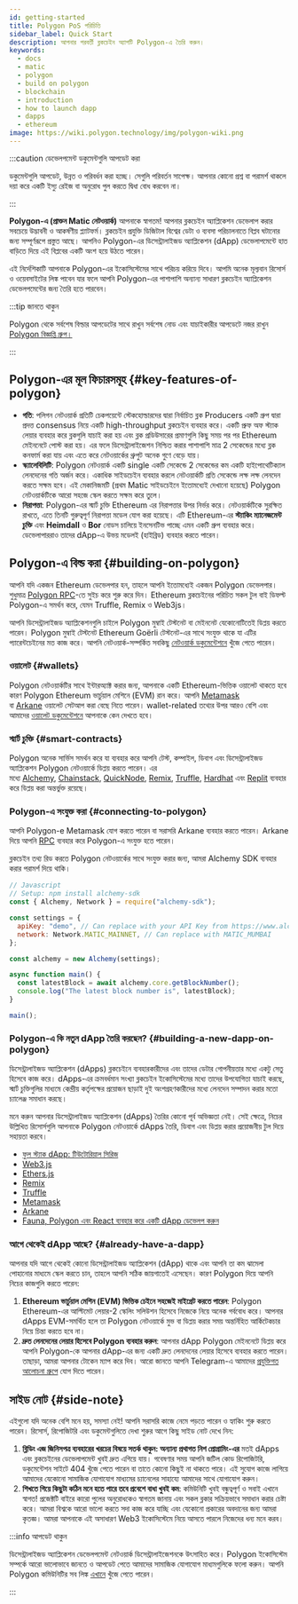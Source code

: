 ```yaml
---
id: getting-started
title: Polygon PoS পরিচিতি
sidebar_label: Quick Start
description: আপনার পরবর্তী ব্লকচেইন অ্যাপটি Polygon-এ তৈরি করুন।
keywords:
  - docs
  - matic
  - polygon
  - build on polygon
  - blockchain
  - introduction
  - how to launch dapp
  - dapps
  - ethereum
image: https://wiki.polygon.technology/img/polygon-wiki.png
---
```


:::caution ডেভেলপমেন্ট ডকুমেন্টগুলি আপডেট করা

ডকুমেন্টগুলি আপডেট, উন্নত ও পরিবর্ধন করা হচ্ছে। সেগুলি পরিবর্তন সাপেক্ষ।
আপনার কোনো প্রশ্ন বা পরামর্শ থাকলে দয়া করে একটি ইস্যু রেইজ বা অনুরোধ পুল করতে দ্বিধা বোধ করবেন না।

:::

**Polygon-এ (প্রাক্তন Matic নেটওয়ার্ক)** আপনাকে স্বাগতম! আপনার ব্লকচেইন অ্যাপ্লিকেশন ডেভেলাপ করার সবচেয়ে উদ্ভাবনী ও আকর্ষণীয় প্ল্যাটফর্ম। ব্লকচেইন প্রযুক্তি ডিজিটাল বিশ্বের ডেটা ও ব্যবসা পরিচালনাতে বিপ্লব ঘটানোর জন্য সম্পূর্ণরূপে প্রস্তুত আছে। আপনিও Polygon-এর ডিসেন্ট্রালাইজড অ্যাপ্লিকেশন (dApp) ডেভেলাপমেন্টে হাত বাড়িতে দিয়ে এই বিপ্লবের একটি অংশ হয়ে উঠতে পারেন।

এই নির্দেশিকাটি আপনাকে Polygon-এর ইকোসিস্টেমের সাথে পরিচয় করিয়ে দিবে। আপমি অনেক মূল্যবান রিসোর্স ও ওয়েবসাইটের লিঙ্ক পাবেন যার ফলে আপনি Polygon-এর পাশাপাশি অন্যান্য সাধারণ ব্লকচেইন অ্যাপ্লিকেশন ডেভেলপমেন্টের জন্য তৈরি হতে পারবেন।

:::tip জানতে থাকুন

Polygon থেকে সর্বশেষ বিল্ডার আপডেটের সাথে রাখুন সর্বশেষ নোড এবং যাচাইকারীর আপডেটে নজর রাখুন
[<ins>Polygon বিজ্ঞপ্তি গ্রুপ।</ins>](https://polygon.technology/notifications/)

:::

## Polygon-এর মূল ফিচারসমূহ {#key-features-of-polygon}

- **গতি**: পলিগন নেটওয়ার্ক প্রতিটি চেকপয়েন্টে স্টেকহোল্ডারদের দ্বারা নির্বাচিত ব্লক Producers একটি গ্রুপ দ্বারা প্রদত্ত consensus নিয়ে একটি high-throughput ব্লকচেইন ব্যবহার করে। একটি প্রুফ অফ স্ট্যাক লেয়ার ব্যবহার করে ব্লকগুলি যাচাই করা হয় এবং ব্লক প্রডিউসারের প্রমাণগুলি কিছু সময় পর পর Ethereum মেইননেটে পোস্ট করা হয়। এর ফলে ডিসেন্ট্রালাইজেশন নিশ্চিত করার পাশাপাশি মাত্র 2 সেকেন্ডের মধ্যে ব্লক কনফার্ম করা যায় এবং এতে করে নেটওয়ার্কের থ্রুপুট অনেক গুণে বেড়ে যায়।
- **স্ক্যালেবিলিটি**: Polygon নেটওয়ার্ক একটি single একটি সেকেন্ডে 2 সেকেন্ডের কম একটি হাইপোথেটিক্যাল লেনদেনের গতি অর্জন করে। একাধিক সাইডচেইন ব্যবহার করলে নেটওয়ার্কটি প্রতি সেকেন্ডে লক্ষ লক্ষ লেনদেন করতে সক্ষম হবে। এই মেকানিজমটি (প্রথম Matic সাইডচেইনে ইতোমধ্যেই দেখানো হয়েছে) Polygon নেটওয়ার্কটিকে আরো সহজে স্কেল করতে সক্ষম করে তুলে।
- **নিরাপত্তা**: Polygon-এর স্মার্ট চুক্তি Ethereum এর নিরাপত্তার উপর নির্ভর করে। নেটওয়ার্কটিকে সুরক্ষিত রাখতে, এতে তিনটি গুরুত্বপূর্ণ নিরাপত্তা মডেল যোগ করা হয়েছে। এটি Ethereum-এর **স্ট্যাকিং ম্যানেজমেন্ট চুক্তি** এবং **Heimdall** ও **Bor** নোডস চালিয়ে ইনসেনটিভ পাচ্ছে এমন একটি গ্রুপ ব্যবহার করে। ডেভেলাপাররাও তাদের dApp-এ উভয় মডেলই (হাইব্রিড) ব্যবহার করতে পারেন।

## Polygon-এ বিল্ড করা {#building-on-polygon}

আপনি যদি একজন Ethereum ডেভেলপার হন, তাহলে আপনি ইতোমধ্যেই একজন Polygon ডেভেলপার। শুধুমাত্র [Polygon RPC](https://polygon-rpc.com/)-তে সুইচ করে শুরু করে দিন। Ethereum ব্লকচেইনের পরিচিত সকল টুল বাই ডিফল্ট Polygon-এ সমর্থন করে, যেমন Truffle, Remix ও Web3js।

আপনি ডিসেন্ট্রালাইজড অ্যাপ্লিকেশনগুলি চাইলে Polygon মুম্বাই টেস্টনেট বা মেইননেট যেকোনোটিতেই ডিপ্লয় করতে পারেন। Polygon মুম্বাই টেস্টনেট Ethereum Goërli টেস্টনেট-এর সাথে সংযুক্ত থাকে যা এটির প্যারেন্টচেইনের মত কাজ করে। আপনি নেটওয়ার্ক-সম্পর্কিত সবকিছু [নেটওয়ার্ক ডকুমেন্টেশনে](https://github.com/maticnetwork/matic-docs/blob/master/docs/develop/network-details/network.md) খুঁজে পেতে পারেন।

### ওয়ালেট {#wallets}

Polygon নেটওয়ার্কটির সাথে ইন্টারঅ্যাক্ট করার জন্য, আপনাকে একটি Ethereum-ভিত্তিক ওয়ালেট থাকতে হবে কারণ Polygon Ethereum ভার্চুয়াল মেশিনে (EVM) রান করে। আপনি [Metamask](https://github.com/maticnetwork/matic-docs/blob/master/docs/develop/metamask/overview.md) বা [Arkane](https://github.com/maticnetwork/matic-docs/blob/master/docs/develop/wallets/arkane/intro_arkane.md) ওয়ালেট সেটআপ করা বেছে নিতে পারেন। wallet-related তথ্যের উপর আরও বেশি এবং আমাদের [ওয়ালেট ডকুমেন্টেশনে](https://docs.polygon.technology/docs/develop/wallets/getting-started) আপনাকে কেন দেখতে হবে।

### স্মার্ট চুক্তি {#smart-contracts}

Polygon অনেক সার্ভিস সমর্থন করে যা ব্যবহার করে আপনি টেস্ট, কম্পাইল, ডিবাগ এবং ডিসেন্ট্রালাইজড অ্যাপ্লিকেশন Polygon নেটওয়ার্কে ডিপ্লয় করতে পারেন। এর মধ্যে [Alchemy](https://github.com/maticnetwork/matic-docs/blob/master/docs/develop/alchemy.md), [Chainstack](https://github.com/maticnetwork/matic-docs/blob/master/docs/develop/chainstack.md), [QuickNode](https://github.com/maticnetwork/matic-docs/blob/master/docs/develop/quicknode.md), [Remix](https://github.com/maticnetwork/matic-docs/blob/master/docs/develop/remix.md), [Truffle](https://github.com/maticnetwork/matic-docs/blob/master/docs/develop/truffle.md), [Hardhat](https://github.com/maticnetwork/matic-docs/blob/master/docs/develop/hardhat.md) এবং [Replit](https://github.com/maticnetwork/matic-docs/blob/master/docs/develop/replit.md) ব্যবহার করে ডিপ্লয় করা অন্তর্ভুক্ত রয়েছে।

### Polygon-এ সংযুক্ত করা {#connecting-to-polygon}

আপনি Polygon-e Metamask যোগ করতে পারেন বা সরাসরি Arkane ব্যবহার করতে পারেন। Arkane দিয়ে আপনি [RPC](https://docs.polygon.technology/docs/develop/metamask/config-polygon-on-metamask/) ব্যবহার করে Polygon-এ সংযুক্ত হতে পারেন।

ব্লকচেইন তথ্য রিড করতে Polygon নেটওয়ার্কের সাথে সংযুক্ত করার জন্য, আমরা Alchemy SDK ব্যবহার করার পরামর্শ দিয়ে থাকি।

```js
// Javascript
// Setup: npm install alchemy-sdk
const { Alchemy, Network } = require("alchemy-sdk");

const settings = {
  apiKey: "demo", // Can replace with your API Key from https://www.alchemy.com
  network: Network.MATIC_MAINNET, // Can replace with MATIC_MUMBAI
};

const alchemy = new Alchemy(settings);

async function main() {
  const latestBlock = await alchemy.core.getBlockNumber();
  console.log("The latest block number is", latestBlock);
}

main();
```

### Polygon-এ কি নতুন dApp তৈরি করছেন? {#building-a-new-dapp-on-polygon}

ডিসেন্ট্রালাইজড অ্যাপ্লিকেশন (dApps) ব্লকচেইনে ব্যবহারকারীদের এবং তাদের ডেটার গোপনীয়তার মধ্যে একটু সেতু হিসেবে কাজ করে। dApps-এর ক্রমবর্ধমান সংখ্যা ব্লকচেইন ইকোসিস্টেমের মধ্যে তাদের উপযোগিতা যাচাই করছে, স্মার্ট চুক্তিগুলির মাধ্যমে কেন্দ্রীয় কর্তৃপক্ষের প্রয়োজন ছাড়াই দুই অংশগ্রহণকারীদের মধ্যে লেনদেন সম্পাদন করার মতো চ্যালেঞ্জ সমাধান করছে।

মনে করুন আপনার ডিসেন্ট্রালাইজড অ্যাপ্লিকেশন (dApps) তৈরির কোনো পূর্ব অভিজ্ঞতা নেই। সেই ক্ষেত্রে, নিচের উল্লিখিত রিসোর্সগুলি আপনাকে Polygon নেটওয়ার্কে dApps তৈরি, ডিবাগ এবং ডিপ্লয় করার প্রয়োজনীয় টুল দিয়ে সহায়তা করবে।

- [ফুল স্ট্যাক dApp: টিউটোরিয়াল সিরিজ](https://kauri.io/full-stack-dapp-tutorial-series/5b8e401ee727370001c942e3/c)
- [Web3.js](https://www.dappuniversity.com/articles/web3-js-intro)
- [Ethers.js](https://docs.ethers.io/v5/)
- [Remix](https://docs.polygon.technology/docs/develop/remix/)
- [Truffle](https://docs.polygon.technology/docs/develop/truffle)
- [Metamask](https://docs.polygon.technology/docs/develop/metamask/overview)
- [Arkane](https://docs.polygon.technology/docs/develop/wallets/arkane/intro)
- [Fauna, Polygon এবং React ব্যবহার করে একটি dApp ডেভেলপ করুন](https://docs.polygon.technology/docs/develop/dapp-fauna-polygon-react)

### আগে থেকেই dApp আছে? {#already-have-a-dapp}

আপনার যদি আগে থেকেই কোনো ডিসেন্ট্রালাইজড অ্যাপ্লিকেশন (dApp) থাকে এবং আপনি তা কম ঝামেলা পোহানোর মাধ্যমে স্কেল করতে চান, তাহলে আপনি সঠিক জায়গাতেই এসেছেন। কারণ Polygon দিয়ে আপনি নিচের কাজগুলি করতে পারেন:

1. **Ethereum ভার্চুয়াল মেশিন (EVM) ভিত্তিক চেইনে সহজেই মাইগ্রেট করতে পারেন**: Polygon Ethereum-এর আল্টিমেট লেয়ার-2 স্কেলিং সলিউশন হিসেবে নিজেকে নিয়ে অনেক গর্ববোধ করে। আপনার dApps EVM-সমর্থিত হলে তা Polygon নেটওয়ার্কে মুভ বা ডিপ্লয় করার সময় অন্তর্নিহিত আর্কিটেকচার নিয়ে চিন্তা করতে হবে না।
2. **দ্রুত লেনদেনের লেয়ার হিসেবে Polygon ব্যবহার করুন**: আপনার dApp Polygon মেইননেটে ডিপ্লয় করে আপনি Polygon-কে আপনার dApp-এর জন্য একটি দ্রুত লেনদেনের লেয়ার হিসেবে ব্যবহার করতে পারেন। তাছাড়া, আমরা আপনার টোকেন ম্যাপ করে দিব। আরো জানতে আপনি Telegram-এ আমাদের [প্রযুক্তিগত আলোচনা গ্রুপে](http://bit.ly/matic-technical-group) যোগ দিতে পারেন।

## সাইড নোট {#side-note}

এইগুলো যদি অনেক বেশি মনে হয়, সমস্যা নেই! আপনি সরাসরি কাজে নেমে পড়তে পারেন ও হ্যাকিং শুরু করতে পারেন। রিসোর্স, রিপোজিটরি এবং ডকুমেন্টগুলিতে দেখা শুরুর আগে কিছু সাইড নোট দেখে নিন:

1. **ব্লিডিং এজ জিনিসপত্র ব্যবহারের খরচের বিষয়ে সতর্ক থাকুন: অন্যান্য প্রথাগত নিশ প্রোগ্রামিং-এর** মতই dApps এবং ব্লকচেইনের ডেভেলাপমেন্ট খুবই দ্রুত এগিয়ে যায়। গবেষণার সময় আপনি জটিল কোড রিপোজিটরি, ডকুমেন্টেশন সাইটে 404 খুঁজে পেতে পারেন বা তাতে কোনো কিছুই না থাকতে পারে। এই সুযোগ কাজে লাগিয়ে আমাদের যেকোনো সামাজিক যোগাযোগ মাধ্যমের চ্যানেলের সাহায্যে আমাদের সাথে যোগাযোগ করুন।
2. **শিখতে গিয়ে কিছুটা কঠিন মনে হতে পারে তবে প্রবেশে বাধা খুবই কম**: কমিউনিটি খুবই বন্ধুত্বপূর্ণ ও সবাই এখানে স্বাগত! প্রজেক্টটি বাইরে কারো পুলের অনুরোধকেও স্বাগতম জানায় এবং সকল ব্লকার সক্রিয়ভাবে সমাধান করার চেষ্টা করে। আমরা বিশ্বকে আরো ভালো করতে সদা কাজ করে যাচ্ছি এবং যেকোনো প্রকারের অবদানের জন্য আমরা কৃতজ্ঞ। আমরা আপনাকে এই অসাধারণ Web3 ইকোসিস্টেমে নিয়ে আসতে পারলে নিজেদের ধন্য মনে করব।

:::info আপডেট থাকুন

ডিসেন্ট্রালাইজড অ্যাপ্লিকেশন ডেভেলপমেন্ট নেটওয়ার্ক ডিসেন্ট্রালাইজেশনকে উৎসাহিত করে। Polygon ইকোসিস্টেম সম্পর্কে আরো ভালোভাবে জানতে ও আপডেট পেতে আমাদের সামাজিক যোগাযোগ মাধ্যমগুলিকে ফলো করুন। আপনি Polygon কমিউনিটির সব লিঙ্ক [এখানে](https://polygon.technology/community/) খুঁজে পেতে পারেন।

:::
